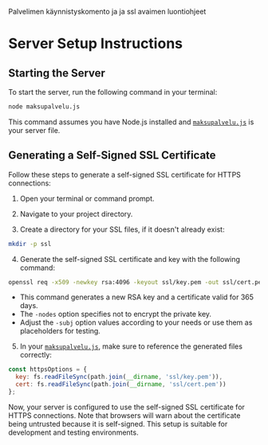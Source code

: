 Palvelimen käynnistyskomento ja ja ssl avaimen luontiohjeet

# Server Setup Instructions

## Starting the Server

To start the server, run the following command in your terminal:

```bash
node maksupalvelu.js
```

This command assumes you have Node.js installed and [`maksupalvelu.js`](command:_github.copilot.openRelativePath?%5B%7B%22scheme%22%3A%22file%22%2C%22authority%22%3A%22%22%2C%22path%22%3A%22%2Fc%3A%2FUsers%2Fjkaip%2FProjektit%2Fnode%2Fpaytrail2%2Fmaksupalvelu.js%22%2C%22query%22%3A%22%22%2C%22fragment%22%3A%22%22%7D%5D "c:\Users\jkaip\Projektit\node\paytrail2\maksupalvelu.js") is your server file.

## Generating a Self-Signed SSL Certificate

Follow these steps to generate a self-signed SSL certificate for HTTPS connections:

1. Open your terminal or command prompt.

2. Navigate to your project directory.

3. Create a directory for your SSL files, if it doesn't already exist:

```bash
mkdir -p ssl
```

4. Generate the self-signed SSL certificate and key with the following command:

```bash
openssl req -x509 -newkey rsa:4096 -keyout ssl/key.pem -out ssl/cert.pem -days 365 -nodes -subj "/C=US/ST=YourState/L=YourCity/O=YourOrganization/CN=yourdomain.com"
```

- This command generates a new RSA key and a certificate valid for 365 days.
- The `-nodes` option specifies not to encrypt the private key.
- Adjust the `-subj` option values according to your needs or use them as placeholders for testing.

5. In your [`maksupalvelu.js`](command:_github.copilot.openRelativePath?%5B%7B%22scheme%22%3A%22file%22%2C%22authority%22%3A%22%22%2C%22path%22%3A%22%2Fc%3A%2FUsers%2Fjkaip%2FProjektit%2Fnode%2Fpaytrail2%2Fmaksupalvelu.js%22%2C%22query%22%3A%22%22%2C%22fragment%22%3A%22%22%7D%5D "c:\Users\jkaip\Projektit\node\paytrail2\maksupalvelu.js"), make sure to reference the generated files correctly:

```javascript
const httpsOptions = {
  key: fs.readFileSync(path.join(__dirname, 'ssl/key.pem')),
  cert: fs.readFileSync(path.join(__dirname, 'ssl/cert.pem'))
};
```

Now, your server is configured to use the self-signed SSL certificate for HTTPS connections. Note that browsers will warn about the certificate being untrusted because it is self-signed. This setup is suitable for development and testing environments.
```